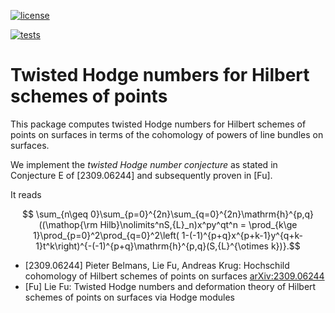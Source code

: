 [![license](https://badgen.net/github/license/pbelmans/twisted-hodge-hilbert)](https://github.com/pbelmans/twisted-hodge-hilbert/blob/master/LICENSE)

[![tests](https://github.com/pbelmans/twisted-hodge-hilbert/actions/workflows/tests.yml/badge.svg)](https://github.com/pbelmans/twisted-hodge-hilbert/actions)

# Twisted Hodge numbers for Hilbert schemes of points

This package computes twisted Hodge numbers for Hilbert schemes of points on surfaces
in terms of the cohomology of powers of line bundles on surfaces.

We implement the _twisted Hodge number conjecture_ as stated in Conjecture E of [2309.06244]
and subsequently proven in [Fu].

It reads

```math
  \sum_{n\geq 0}\sum_{p=0}^{2n}\sum_{q=0}^{2n}\mathrm{h}^{p,q}((\mathop{\rm Hilb}\nolimits^nS,{L}_n)x^py^qt^n
  =
  \prod_{k\ge 1}\prod_{p=0}^2\prod_{q=0}^2\left( 1-(-1)^{p+q}x^{p+k-1}y^{q+k-1}t^k\right)^{-(-1)^{p+q}\mathrm{h}^{p,q}(S,{L}^{\otimes k})}.
```

* [2309.06244] Pieter Belmans, Lie Fu, Andreas Krug: Hochschild cohomology of Hilbert schemes of points on surfaces
  [arXiv:2309.06244](https://arxiv.org/abs/2309.06244)
* [Fu] Lie Fu: Twisted Hodge numbers and deformation theory of Hilbert schemes of points on surfaces via Hodge modules
